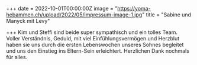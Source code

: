 +++
date = 2022-10-01T00:00:00Z
image = "https://yoma-hebammen.ch/upload/2022/05/impressum-image-1.jpg"
title = "Sabine und Manyck mit Levy"

+++
Kim und Steffi sind beide super sympathisch und ein tolles Team. Voller Verständnis, Geduld, mit viel Einfühlungsvermögen und Herzblut haben sie uns durch die ersten Lebenswochen unseres Sohnes begleitet und uns den Einstieg ins Eltern-Sein erleichtert. Herzlichen Dank nochmals für alles.